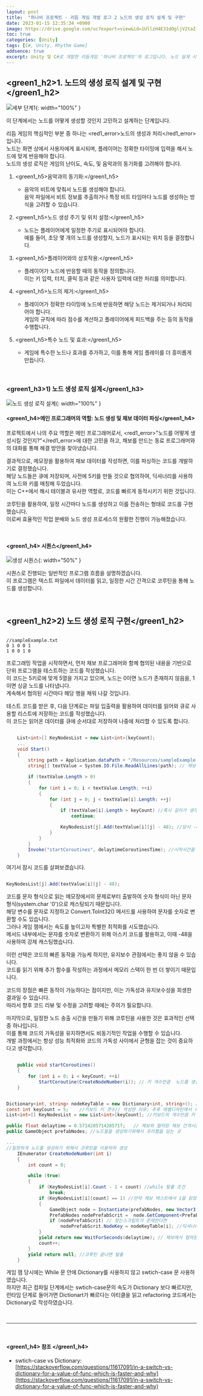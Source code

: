 ```yaml
---
layout: post
title:  "하나비 프로젝트 - 리듬 게임 개발 로그 2 노드의 생성 로직 설계 및 구현"
date: 2023-01-15 12:35:34 +0900
image: https://drive.google.com/uc?export=view&id=1UllzH4E31dOgljV2taZ-_y-UhLR9N8rH
toc: true
categories: [Unity]
tags: [C#, Unity, Rhythm Game]
addsence: true
excerpt: Unity 및 C#로 개발한 리듬게임 '하나비 프로젝트'의 로그입니다. 노드 설계 시 구성 방식과 구현에 대한 고민과 경험을 간결하게 공유하고 있습니다.
---
```


## <green1_h2>1. 노드의 생성 로직 설계 및 구현</green1_h2>

![세부 단계1](https://drive.google.com/uc?export=view&id=1UllzH4E31dOgljV2taZ-_y-UhLR9N8rH){: width="100%" }

이 단계에서는 노드를 어떻게 생성할 것인지 고민하고 설계하는 단계입니다.  
  
리듬 게임의 핵심적인 부분 중 하나는 <red1_error>노드의 생성과 처리</red1_error>입니다.  
노드는 화면 상에서 사용자에게 표시되며, 플레이어는 정확한 타이밍에 입력을 해서 노드에 맞게 반응해야 합니다.  
노드의 생성 로직은 게임의 난이도, 속도, 및 음악과의 동기화를 고려해야 합니다.  


1. <green1_h5>음악과의 동기화:</green1_h5>
    - 음악의 비트에 맞춰서 노드를 생성해야 합니다.  
    음악 파일에서 비트 정보를 추출하거나 특정 비트 타임마다 노드를 생성하는 방식을 고려할 수 있습니다.

2. <green1_h5>노드 생성 주기 및 위치 설정:</green1_h5>
    - 노드는 플레이어에게 일정한 주기로 표시되어야 합니다.  
    예를 들어, 초당 몇 개의 노드를 생성할지, 노드가 표시되는 위치 등을 결정합니다.

3. <green1_h5>플레이어와의 상호작용:</green1_h5>
    - 플레이어가 노드에 반응할 때의 동작을 정의합니다.  
    이는 키 입력, 터치, 클릭 등과 같은 사용자 입력에 대한 처리를 의미합니다.

4. <green1_h5>노드의 제거:</green1_h5>
    - 플레이어가 정확한 타이밍에 노드에 반응하면 해당 노드는 제거되거나 처리되어야 합니다.  
    게임의 규칙에 따라 점수를 계산하고 플레이어에게 피드백을 주는 등의 동작을 수행합니다.

5. <green1_h5>특수 노드 및 효과:</green1_h5>
    - 게임에 특수한 노드나 효과를 추가하고, 이를 통해 게임 플레이를 더 흥미롭게 만듭니다.

<br>

### <green1_h3>1) 노드 생성 로직 설계</green1_h3>

![노드 생성 로직 설계](https://drive.google.com/uc?export=view&id=1VINXpIa33UaenKSAllY0yLIsREh_G65W){: width="100%" }

#### <green1_h4>메인 프로그래머의 역할: 노드 생성 및 채보 데이터 파싱</green1_h4>
  
프로젝트에서 나의 주요 역할은 메인 프로그래머로서, <red1_error>"노드를 어떻게 생성시킬 것인지?"</red1_error>에 대한 고민을 하고, 채보를 만드는 동료 프로그래머와의 대화를 통해 해결 방안을 찾아냈습니다.  
  
결과적으로, 메모장을 활용하여 채보 데이터를 작성하면, 이를 파싱하는 코드를 개발하기로 결정했습니다.  
해당 노드들은 큐에 저장되며, 사전에 5키를 만들 것으로 협의하여, 딕셔너리를 사용하여 노드와 키를 매칭해 두었습니다.  
이는 C++에서 해시 테이블과 유사한 역할로, 코드를 빠르게 동작시키기 위한 것입니다.  
  
코루틴을 활용하여, 일정 시간마다 노드를 생성하고 이를 전송하는 형태로 코드를 구현했습니다.  
이로써 효율적인 작업 분배와 노드 생성 프로세스의 원활한 진행이 가능해졌습니다.  

<br>

#### <green1_h4> 시퀀스</green1_h4>

![생성 시퀀스](https://drive.google.com/uc?export=view&id=10BgqeNt2baV9WrggZgSiCAwGA_g2rdkx){: width="50%" }

시퀀스로 진행되는 일반적인 프로그램 흐름을 설명하겠습니다.  
이 프로그램은 텍스트 파일에서 데이터를 읽고, 일정한 시간 간격으로 코루틴을 통해 노드를 생성합니다.  

<br>

## <green1_h2>2) 노드 생성 로직 구현</green1_h2>

```

//sampleExample.txt
0 1 0 0 1
1 0 0 1 0

```

프로그래밍 작업을 시작하면서, 먼저 채보 프로그래머와 함께 협의된 내용을 기반으로 단위 프로그램을 테스트하는 코드를 작성했습니다.  
이 코드는 5키로에 맞게 5열을 가지고 있으며, 노드는 0이면 노드가 존재하지 않음을, 1이면 싱글 노드를 나타냅니다.  
계속해서 협의된 시간마다 해당 행을 채워 나갈 것입니다.  
  
테스트 코드를 받은 후, 다음 단계로는 파일 입출력을 활용하여 데이터를 읽어와 큐로 사용할 리스트에 저장하는 코드를 작성했습니다.  
이 코드는 읽어온 데이터를 큐에 순서대로 저장하여 나중에 처리할 수 있도록 합니다.


```c#

    List<int>[] KeyNodesList = new List<int>[keyCount]; 
    ...
    void Start()
    {
        string path = Application.dataPath + "/Resources/sampleExample.txt"; //채보 파일이 위치한 유니티 빌드또는 프로젝트 상대 경로
        string[] textValue = System.IO.File.ReadAllLines(path); // 채보 파일 읽어오기

        if (textValue.Length > 0)
        {
            for (int i = 0; i < textValue.Length; ++i)
            {
                for (int j = 0; j < textValue[i].Length; ++j)
                {
                    if (textValue[i].Length > keyCount) //혹시 길이가 생각한 키노드보다 넘어간다면 에러나지 않게 코딩
                        continue;

                    KeyNodesList[j].Add(textValue[i][j] - 48); //당시 -48을한 이유: 아스키 코드를 이용하여 작성한 키 system.char 를 system.int 로 빠르게 변환시킬수 있는 효과가 있어서 작성
                }
            }
        }
        Invoke("startCoroutines", delaytimeCoroutinesTime); //시작시간을 좀더 딜레이 시키기 위해서
    }

```

여기서 잠시 코드를 살펴보겠습니다.  

```c#

KeyNodesList[j].Add(textValue[i][j] - 48);

```

코드를 문자 형식으로 읽는 메모장에서의 문제로부터 출발하여 숫자 형식이 아닌 문자 형식(system.char '0')으로 캐스팅되기 때문입니다.  
해당 변수를 문자로 지정하고 Convert.ToInt32() 메서드를 사용하여 문자를 숫자로 변환할 수도 있습니다.  
그러나 게임 잼에서는 속도를 높이고자 특별한 최적화를 시도했습니다.  
메서드 내부에서는 문자를 숫자로 변환하기 위해 아스키 코드를 활용하고, 이때 -48을 사용하여 강제 캐스팅했습니다.  
  
이런 선택은 코드의 빠른 동작을 가능케 하지만, 유지보수 관점에서는 좋지 않을 수 있습니다.  
코드를 읽기 위해 추가 함수를 작성하는 과정에서 메모리 스택이 한 번 더 쌓이기 때문입니다.  
  
코드의 장점은 빠른 동작이 가능하다는 점이지만, 이는 가독성과 유지보수성을 희생한 결과일 수 있습니다.  
따라서 향후 코드 리뷰 및 수정을 고려할 때에는 주의가 필요합니다.  
  
마지막으로, 일정한 노드 송출 시간을 만들기 위해 코루틴을 사용한 것은 효과적인 선택 중 하나입니다.  
이를 통해 코드의 가독성을 유지하면서도 비동기적인 작업을 수행할 수 있습니다.  
개발 과정에서는 항상 성능 최적화와 코드의 가독성 사이에서 균형을 잡는 것이 중요하다고 생각합니다. 

```c#

    public void startCoroutines()
    {
        for (int i = 0; i < keyCount; ++i)
            StartCoroutine(CreateNodeNumber(i)); // 키 개수만큼  노드를 생성하기위해서 코루틴 작성
    }

```

```c#

Dictionary<int, string> nodeKeyTable = new Dictionary<int, string>(); //node에 원하는 key 값을 
const int keyCount = 5;    //키보드 키 갯수// 작성한 이유: 추후 레벨디자인에서 키보드 변화 할 수 있도록 변경
List<int>[] KeyNodesList = new List<int>[keyCount]; //키보드의 개수만큼 키 노드들을 담은 리스트를 생성

public float delaytime = 0.571428571428571f;   // 채보와 협의된 채보 간격시간 
public GameObject prefabNodes; //노드들을 생성하기위해서 프리팹을 담는 곳

...
//일정하게 노드를 생성하기 위해서 코루틴을 이용하여 생성
    IEnumerator CreateNodeNumber(int i)
    {
        int count = 0;

        while (true)
        {
            if (KeyNodesList[i].Count - 1 < count) //while 탈출 조건
                break;
            if (KeyNodesList[i][count] == 1) //만약 채보 텍스트에서 1을 읽었다면 
            {
                GameObject node = Instantiate(prefabNodes, new Vector3(-3+(2*i), -5, 0), Quaternion.identity) as GameObject; //프리팹 노드를 생성
                PrefabNodes nodePrefabScrit =  node.GetComponent<PrefabNodes>(); //prefabNodes의 스크립트 붙이기
                if (nodePrefabScrit) // 찾는스크립트가 존재한다면
                    nodePrefabScrit.NodeKey = nodeKeyTable[i]; //딕셔너리를 이용한 맵핑 테이블로 좀더 성능 최적화
            }
            yield return new WaitForSeconds(delaytime); // 채보에서 협의된 시간만큼 지연
            count++;
        }
        yield return null; //코루틴 끝나면 탈출
    }

```

게임 잼 당시에는 While 문 안에  Dictionary를 사용하지 않고 swtich-case 문 사용하였습니다.  
하지만 최근 컴파일 단계에서는 swtich-case문의 속도가 Dictionary 보다 빠르지만, 런타임 단계로 들어가면 Dictionart가 빠르다는 아티클을 읽고  refactoring 코드에서는 Dictionary로 작성하였습니다.  

<br>

---

<br>

#### <green1_h4> 참조 </green1_h4>

- swtich-case  vs Dictionary: [https://stackoverflow.com/questions/11617091/in-a-switch-vs-dictionary-for-a-value-of-func-which-is-faster-and-why](https://stackoverflow.com/questions/11617091/in-a-switch-vs-dictionary-for-a-value-of-func-which-is-faster-and-why)



